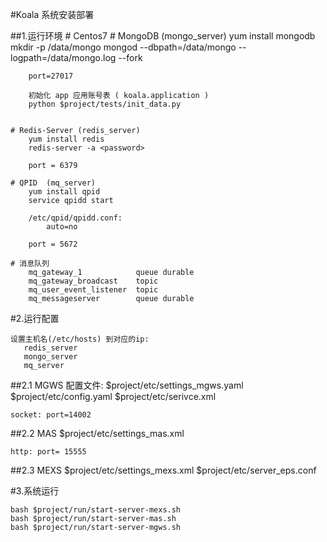 
#Koala 系统安装部署

##1.运行环境
    # Centos7
    # MongoDB  (mongo_server)
        yum install mongodb
        mkdir -p /data/mongo
        mongod --dbpath=/data/mongo --logpath=/data/mongo.log --fork
        
        port=27017
        
        初始化 app 应用账号表 ( koala.application )
        python $project/tests/init_data.py 
        
        
    # Redis-Server (redis_server)
        yum install redis
        redis-server -a <password>
        
        port = 6379
        
    # QPID  (mq_server)
        yum install qpid
        service qpidd start
         
        /etc/qpid/qpidd.conf: 
            auto=no
            
        port = 5672  
        
    # 消息队列
        mq_gateway_1            queue durable 
        mq_gateway_broadcast    topic 
        mq_user_event_listener  topic 
        mq_messageserver        queue durable 
    
#2.运行配置
   
    设置主机名(/etc/hosts) 到对应的ip: 
       redis_server
       mongo_server
       mq_server  
          
##2.1 MGWS
    配置文件: 
    $project/etc/settings_mgws.yaml
    $project/etc/config.yaml
    $project/etc/serivce.xml
    
    socket: port=14002
    
    
##2.2 MAS
    $project/etc/settings_mas.xml
    
    http: port= 15555

##2.3 MEXS
    $project/etc/settings_mexs.xml
    $project/etc/server_eps.conf


        

#3.系统运行 
    
    bash $project/run/start-server-mexs.sh
    bash $project/run/start-server-mas.sh
    bash $project/run/start-server-mgws.sh
    